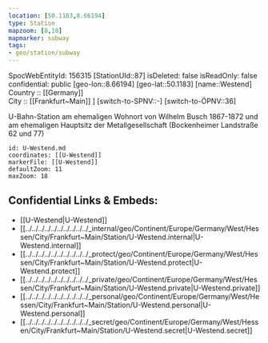 ```yaml
---
location: [50.1183,8.66194] 
type: Station 
mapzoom: [8,18] 
mapmarker: subway 
tags:
- geo/station/subway
---
```

SpocWebEntityId: 156315
[StationUId::87] 
isDeleted: false
isReadOnly: false
confidential: public
[geo-lon::8.66194] 
[geo-lat::50.1183] 
[name::Westend] 
Country :: [[Germany]]  
City :: [[Frankfurt~Main]] ] 
[switch-to-SPNV::-] 
[switch-to-ÖPNV::36] 

U-Bahn-Station am ehemaligen Wohnort von Wilhelm Busch 1867-1872 und am ehemaligen Hauptsitz der Metallgesellschaft (Bockenheimer Landstraße 62 und 77)

```leaflet
id: U-Westend.md
coordinates: [[U-Westend]] 
markerFile: [[U-Westend]] 
defaultZoom: 11 
maxZoom: 18
```


## Confidential Links & Embeds: 
- [[U-Westend|U-Westend]] 
- [[../../../../../../../../../../_internal/geo/Continent/Europe/Germany/West/Hessen/City/Frankfurt~Main/Station/U-Westend.internal|U-Westend.internal]] 
- [[../../../../../../../../../../_protect/geo/Continent/Europe/Germany/West/Hessen/City/Frankfurt~Main/Station/U-Westend.protect|U-Westend.protect]] 
- [[../../../../../../../../../../_private/geo/Continent/Europe/Germany/West/Hessen/City/Frankfurt~Main/Station/U-Westend.private|U-Westend.private]] 
- [[../../../../../../../../../../_personal/geo/Continent/Europe/Germany/West/Hessen/City/Frankfurt~Main/Station/U-Westend.personal|U-Westend.personal]] 
- [[../../../../../../../../../../_secret/geo/Continent/Europe/Germany/West/Hessen/City/Frankfurt~Main/Station/U-Westend.secret|U-Westend.secret]] 
